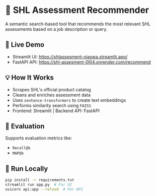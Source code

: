 # 🧠 SHL Assessment Recommender

A semantic search-based tool that recommends the most relevant SHL assessments based on a job description or query.

## 🔗 Live Demo
- Streamlit UI: https://shlassesment-ojaswa.streamlit.app/
- FastAPI API: https://shl-assesment-0l04.onrender.com/recommend

## 💡 How It Works
- Scrapes SHL's official product catalog
- Cleans and enriches assessment data
- Uses `sentence-transformers` to create text embeddings
- Performs similarity search using `FAISS`
- Frontend: Streamlit | Backend API: FastAPI

## 🧪 Evaluation
Supports evaluation metrics like:
- `Recall@k`
- `MAP@k`

## 🚀 Run Locally

```bash
pip install -r requirements.txt
streamlit run app.py  # For UI
uvicorn api:app --reload  # For API
